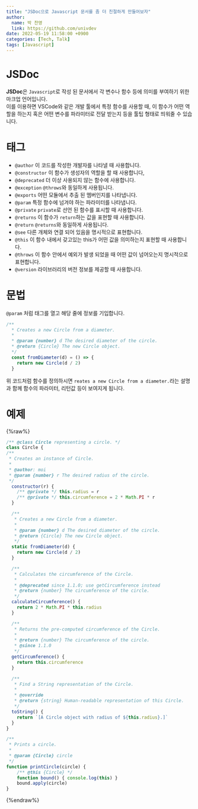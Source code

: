 ```yaml
---
title: "JSDoc으로 Javascript 문서를 좀 더 친절하게 만들어보자"
author:
  name: 박 찬영
  link: https://github.com/univdev
date: 2022-05-19 11:58:00 +0900
categories: [Tech, Talk]
tags: [Javascript]
---
```

# JSDoc
**JSDoc**은 ```Javascript```로 작성 된 문서에서 각 변수나 함수 등에 의미를 부여하기 위한 마크업 언어입니다.  
이를 이용하면 VSCode와 같은 개발 툴에서 특정 함수를 사용할 때, 이 함수가 어떤 역할을 하는지 혹은 어떤 변수를 파라미터로 전달 받는지 등을 툴팁 형태로 띄워줄 수 있습니다.
# 태그
- ```@author``` 이 코드를 작성한 개발자를 나타낼 때 사용합니다.
- ```@constructor```	이 함수가 생성자의 역할을 할 때 사용합니다,
- ```@deprecated```	더 이상 사용되지 않는 함수에 사용합니다.
- ```@exception```	```@throws```와 동일하게 사용됩니다.
- ```@exports``` 어떤 모듈에서 추출 된 멤버인지를 나타냅니다.
- ```@param```	특정 함수에 넘겨야 하는 파라미터를 나타냅니다.
- ```@private```	```private```로 선언 된 함수를 표시할 때 사용합니다.
- ```@returns```	이 함수가 ```return```하는 값을 표현할 때 사용합니다.
- ```@return```	```@returns```와 동일하게 사용됩니다.
- ```@see``` 다른 개체와 연결 되어 있음을 명시적으로 표현합니다.
- ```@this```	이 함수 내에서 갖고있는 this가 어떤 값을 의미하는지 표현할 때 사용합니다.
- ```@throws```	이 함수 안에서 예외가 발생 되었을 때 어떤 값이 넘어오는지 명시적으로 표현합니다.
- ```@version``` 라이브러리의 버전 정보를 제공할 때 사용합니다.

# 문법
```@param``` 처럼 태그를 열고 해당 줄에 정보를 기입합니다.  
```javascript
/**
  * Creates a new Circle from a diameter.
  *
  * @param {number} d The desired diameter of the circle.
  * @return {Circle} The new Circle object.
  */
  const fromDiameter(d) = () => {
    return new Circle(d / 2)
  }
```
위 코드처럼 함수를 정의하시면 ```reates a new Circle from a diameter.```라는 설명과 함께 함수의 파라미터, 리턴값 등이 보여지게 됩니다.
# 예제
{%raw%}
```javascript
/** @class Circle representing a circle. */
class Circle {
/**
 * Creates an instance of Circle.
 *
 * @author: moi
 * @param {number} r The desired radius of the circle.
 */
  constructor(r) {
    /** @private */ this.radius = r
    /** @private */ this.circumference = 2 * Math.PI * r
  }

  /**
   * Creates a new Circle from a diameter.
   *
   * @param {number} d The desired diameter of the circle.
   * @return {Circle} The new Circle object.
   */
  static fromDiameter(d) {
    return new Circle(d / 2)
  }

  /**
   * Calculates the circumference of the Circle.
   *
   * @deprecated since 1.1.0; use getCircumference instead
   * @return {number} The circumference of the circle.
   */
  calculateCircumference() {
    return 2 * Math.PI * this.radius
  }

  /**
   * Returns the pre-computed circumference of the Circle.
   *
   * @return {number} The circumference of the circle.
   * @since 1.1.0
   */
  getCircumference() {
    return this.circumference
  }

  /**
   * Find a String representation of the Circle.
   *
   * @override
   * @return {string} Human-readable representation of this Circle.
   */
  toString() {
    return `[A Circle object with radius of ${this.radius}.]`
  }
}

/**
 * Prints a circle.
 *
 * @param {Circle} circle
 */
function printCircle(circle) {
    /** @this {Circle} */
    function bound() { console.log(this) }
    bound.apply(circle)
}
```
{%endraw%}